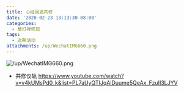 ```yaml
---
title: 心经回遮共修
date: '2020-02-23 13:13:30-08:00'
categories:
  - 慧灯禅修班
tags:
  - 近期活动
attachments: /up/WechatIMG660.png
---
```

![/up/WechatIMG660.png](/up/WechatIMG660.png)

- 共修仪轨
<https://www.youtube.com/watch?v=v4kUMsPd0_k&list=PL7aUyQTIJqAiDuume5QeAx_FzuII3LJYV>

